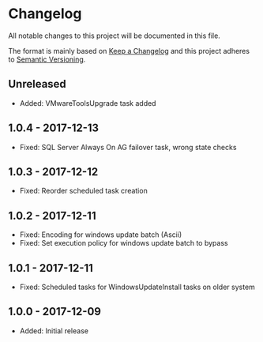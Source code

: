 # Changelog

All notable changes to this project will be documented in this file.

The format is mainly based on [Keep a Changelog](http://keepachangelog.com/)
and this project adheres to [Semantic Versioning](http://semver.org/).


## Unreleased

* Added: VMwareToolsUpgrade task added


## 1.0.4 - 2017-12-13

* Fixed: SQL Server Always On AG failover task, wrong state checks


## 1.0.3 - 2017-12-12

* Fixed: Reorder scheduled task creation


## 1.0.2 - 2017-12-11

* Fixed: Encoding for windows update batch (Ascii)
* Fixed: Set execution policy for windows update batch to bypass


## 1.0.1 - 2017-12-11

* Fixed: Scheduled tasks for WindowsUpdateInstall tasks on older system


## 1.0.0 - 2017-12-09

* Added: Initial release
